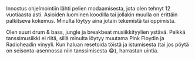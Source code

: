 Innostus ohjelmointiin lähti pelien modaamisesta, jota olen tehnyt 12 vuotiaasta asti. Asioiden luominen koodilla tai jollakin muulla on erittäin palkitseva kokemus. Minulta löytyy aina jotain tekemistä tai oppimista.

Olen suuri drum & bass, jungle ja breakbeat musiikkityylien ystävä. Pelkkä tanssimusiikki ei riitä, sillä minulta löytyy muutama Pink Floydin ja Radioheadin vinyyli. Kun haluan resetoida töistä ja istumisesta (tai jos pöytä on seisonta-asennossa niin tanssimisesta 😂), harrastan uintia.
